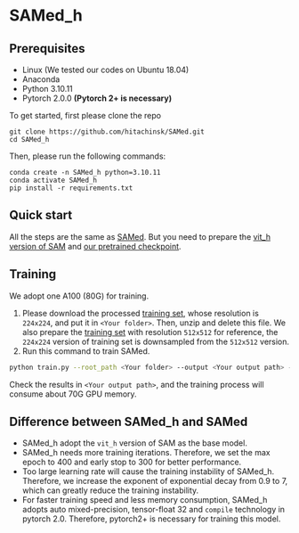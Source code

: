 # SAMed_h

## Prerequisites
- Linux (We tested our codes on Ubuntu 18.04)
- Anaconda
- Python 3.10.11
- Pytorch 2.0.0 **(Pytorch 2+ is necessary)**

To get started, first please clone the repo
```
git clone https://github.com/hitachinsk/SAMed.git
cd SAMed_h
```
Then, please run the following commands:
```
conda create -n SAMed_h python=3.10.11
conda activate SAMed_h
pip install -r requirements.txt
```

## Quick start
All the steps are the same as [SAMed](https://github.com/hitachinsk/SAMed). But you need to prepare the [vit_h version of SAM](https://github.com/facebookresearch/segment-anything#model-checkpoints) and [our pretrained checkpoint](https://drive.google.com/file/d/1Kx_vx9bcxJaiMYWAgljNtwtHcooUsq8m/view?usp=sharing).

## Training
We adopt one A100 (80G) for training.
1. Please download the processed [training set](https://drive.google.com/file/d/1zuOQRyfo0QYgjcU_uZs0X3LdCnAC2m3G/view?usp=share_link), whose resolution is `224x224`, and put it in `<Your folder>`. Then, unzip and delete this file. We also prepare the [training set](https://drive.google.com/file/d/1F42WMa80UpH98Pw95oAzYDmxAAO2ApYg/view?usp=share_link) with resolution `512x512` for reference, the `224x224` version of training set is downsampled from the `512x512` version.
2. Run this command to train SAMed.
```bash
python train.py --root_path <Your folder> --output <Your output path> --warmup --AdamW --tf32 --compile --use_amp --lr_exp 7 --max_epochs 400 --stop_epoch 300
```
Check the results in `<Your output path>`, and the training process will consume about 70G GPU memory.

## Difference between SAMed_h and SAMed
- SAMed_h adopt the `vit_h` version of SAM as the base model.
- SAMed_h needs more training iterations. Therefore, we set the max epoch to 400 and early stop to 300 for better performance. 
- Too large learning rate will cause the training instability of SAMed_h. Therefore, we increase the exponent of exponential decay from 0.9 to 7, which can greatly reduce the training instability.
- For faster training speed and less memory consumption, SAMed_h adopts auto mixed-precision, tensor-float 32 and `compile` technology in pytorch 2.0. Therefore, pytorch2+ is necessary for training this model.
